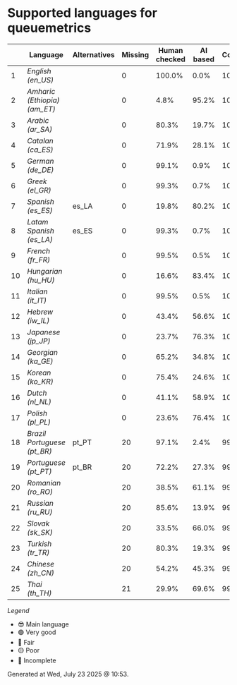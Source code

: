 # Supported languages for queuemetrics

|  | Language | Alternatives | Missing | Human checked | AI based | Completion |   |
|--|----------|--------------|---------|---------------|----------|------------|---|
| 1 | *English (en_US)* |  | 0 | 100.0% | 0.0% | 100.0% | 😎 |
| 2 | *Amharic (Ethiopia) (am_ET)* |  | 0 | 4.8% | 95.2% | 100.0% | 🟢 |
| 3 | *Arabic (ar_SA)* |  | 0 | 80.3% | 19.7% | 100.0% | 🟢 |
| 4 | *Catalan (ca_ES)* |  | 0 | 71.9% | 28.1% | 100.0% | 🟢 |
| 5 | *German (de_DE)* |  | 0 | 99.1% | 0.9% | 100.0% | 🟢 |
| 6 | *Greek (el_GR)* |  | 0 | 99.3% | 0.7% | 100.0% | 🟢 |
| 7 | *Spanish (es_ES)* | es_LA | 0 | 19.8% | 80.2% | 100.0% | 🟢 |
| 8 | *Latam Spanish (es_LA)* | es_ES | 0 | 99.3% | 0.7% | 100.0% | 🟢 |
| 9 | *French (fr_FR)* |  | 0 | 99.5% | 0.5% | 100.0% | 🟢 |
| 10 | *Hungarian (hu_HU)* |  | 0 | 16.6% | 83.4% | 100.0% | 🟢 |
| 11 | *Italian (it_IT)* |  | 0 | 99.5% | 0.5% | 100.0% | 🟢 |
| 12 | *Hebrew (iw_IL)* |  | 0 | 43.4% | 56.6% | 100.0% | 🟢 |
| 13 | *Japanese (jp_JP)* |  | 0 | 23.7% | 76.3% | 100.0% | 🟢 |
| 14 | *Georgian (ka_GE)* |  | 0 | 65.2% | 34.8% | 100.0% | 🟢 |
| 15 | *Korean (ko_KR)* |  | 0 | 75.4% | 24.6% | 100.0% | 🟢 |
| 16 | *Dutch (nl_NL)* |  | 0 | 41.1% | 58.9% | 100.0% | 🟢 |
| 17 | *Polish (pl_PL)* |  | 0 | 23.6% | 76.4% | 100.0% | 🟢 |
| 18 | *Brazil Portuguese (pt_BR)* | pt_PT | 20 | 97.1% | 2.4% | 99.5% | 🟢 |
| 19 | *Portuguese (pt_PT)* | pt_BR | 20 | 72.2% | 27.3% | 99.5% | 🟢 |
| 20 | *Romanian (ro_RO)* |  | 20 | 38.5% | 61.1% | 99.5% | 🟢 |
| 21 | *Russian (ru_RU)* |  | 20 | 85.6% | 13.9% | 99.5% | 🟢 |
| 22 | *Slovak (sk_SK)* |  | 20 | 33.5% | 66.0% | 99.5% | 🟢 |
| 23 | *Turkish (tr_TR)* |  | 20 | 80.3% | 19.3% | 99.5% | 🟢 |
| 24 | *Chinese (zh_CN)* |  | 20 | 54.2% | 45.3% | 99.5% | 🟢 |
| 25 | *Thai (th_TH)* |  | 21 | 29.9% | 69.6% | 99.5% | 🟢 |


*Legend*

- 😎 Main language
- 🟢 Very good
- 🔵 Fair
- 🟡 Poor
- 🔴 Incomplete


Generated at Wed, July 23 2025 @ 10:53.

